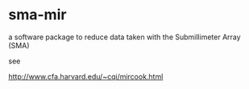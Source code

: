 # sma-mir
a software package to reduce data taken with the Submillimeter Array (SMA)

see

http://www.cfa.harvard.edu/~cqi/mircook.html


